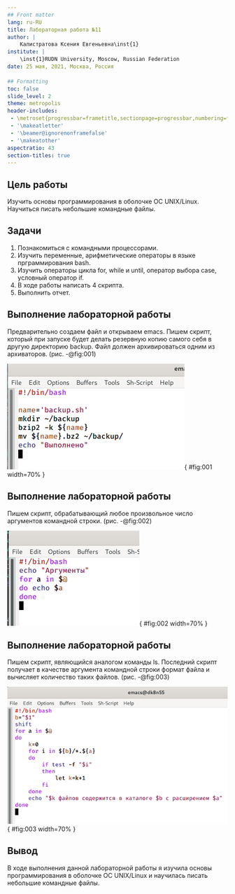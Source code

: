 ```yaml
---
## Front matter
lang: ru-RU
title: Лабораторная работа №11
author: |
	Калистратова Ксения Евгеньевна\inst{1}
institute: |
	\inst{1}RUDN University, Moscow, Russian Federation
date: 25 мая, 2021, Москва, Россия

## Formatting
toc: false
slide_level: 2
theme: metropolis
header-includes: 
 - \metroset{progressbar=frametitle,sectionpage=progressbar,numbering=fraction}
 - '\makeatletter'
 - '\beamer@ignorenonframefalse'
 - '\makeatother'
aspectratio: 43
section-titles: true
---
```


## Цель работы

Изучить  основы  программирования  в  оболочке  ОС UNIX/Linux. Научиться писать небольшие командные файлы.

## Задачи

1. Познакомиться с командными процессорами.
2. Изучить переменные, арифметические операторы в языке прграммирования bash.
3. Изучить операторы цикла for, while и until, оператор выбора case, условный оператор if.
4. В ходе работы написать 4 скрипта.
5. Выполнить отчет.

## Выполнение лабораторной работы

Предварительно создаем файл и открываем emacs. Пишем скрипт, который при запуске будет делать резервную копию самого себя в другую директорию backup. Файл должен архивироваться одним из архиваторов. (рис. -@fig:001) 

![Первый скрипт](image11/6.png){ #fig:001 width=70% }

## Выполнение лабораторной работы

Пишем скрипт, обрабатывающий любое произвольное число аргументов командной строки. (рис. -@fig:002)

![Второй скрипт](image11/10.png){ #fig:002 width=70% }

## Выполнение лабораторной работы

Пишем скрипт, являющийся аналогом команды ls. Последний скрипт получает в качестве аргумента командной строки формат файла и вычисляет количество таких файлов. (рис. -@fig:003)

![Четвертый скрипт](image11/17.png){ #fig:003 width=70% }

## Вывод

В ходе выполнения данной лабораторной работы я изучила основы программирования  в  оболочке  ОС UNIX/Linux и  научилась писать небольшие командные файлы.